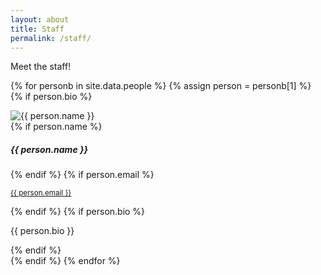 ```yaml
---
layout: about
title: Staff
permalink: /staff/
---
```


Meet the staff!

{% for personb in site.data.people %}
{% assign person = personb[1] %}
{% if person.bio %}
<div class="d-sm-flex align-items-sm-center flex-sm-row shadow-card card">
    <img class="person-img col-3" src="{{ site.url }}/images/people/{{ person.img }}" alt="{{ person.name }}">
    <div class="person-body">
        {% if person.name %}<h5 class="person-title">{{ person.name }}</h5>{% endif %}
        {% if person.email %}<p class="person-email"><small class="text-muted"><a href="mailto:{{ person.email }}">{{ person.email }}</a></small></p>{% endif %}
        {% if person.bio %}<p class="person-text">{{ person.bio }}</p>{% endif %}
    </div>
</div>
{% endif %}
{% endfor %}
